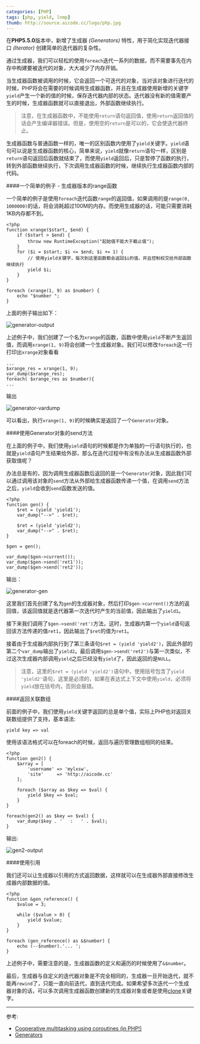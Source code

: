 ```yaml
---
categories: [PHP]
tags: [php, yield, lnmp]
thumb: http://source.aicode.cc/logo/php.jpg
---
```


在**PHP5.5.0**版本中，新增了生成器 *(Generators)* 特性，用于简化实现迭代器接口 *(Iterator)* 创建简单的迭代器的复杂性。

通过生成器，我们可以轻松的使用`foreach`迭代一系列的数据，而不需要事先在内存中构建要被迭代的对象，大大减少了内存开销。

当生成器函数被调用的时候，它会返回一个可迭代的对象，当对该对象进行迭代的时候，PHP将会在需要的时候调用生成器函数，并且在生成器使用新增的关键字`yield`产生一个新的值的时候，保存迭代器内部的状态。迭代器没有新的值需要产生的时候，生成器函数就可以直接退出，外部函数继续执行。

> 注意，在生成器函数中，不能使用`return`语句返回值，使用`return`返回值的话会产生编译器错误。但是，使用空的`return`是可以的，它会使迭代器终止。

生成器函数与普通函数一样的，唯一的区别函数内使用了`yield`关键字。`yield`语句可以说是生成器函数的核心，简单来说，`yield`就像`return`语句一样，区别是`return`语句返回后函数就结束了，而使用`yield`返回后，只是暂停了函数的执行，转到外部函数继续执行，下次调用生成器函数的时候，继续执行生成器函数内部的代码。

<!--more-->

####一个简单的例子 - 生成器版本的range函数

一个简单的例子是使用`foreach`迭代函数`range`的返回值，如果调用的是`range(0, 1000000)`的话，将会消耗超过100M的内存。而使用生成器的话，可能只需要消耗1KB内存都不到。

	<?php
    function xrange($start, $end) {
    	if ($start > $end) {
        	throw new RuntimeException("起始值不能大于截止值");
        }
        for ($i = $start; $i <= $end; $i += 1) {
        	// 使用yield关键字，每次到这里函数都会返回$i的值，并且控制权交给外部函数继续执行
            yield $i;
        }
    }

    foreach (xrange(1, 9) as $number) {
        echo "$number ";
    }

上面的例子输出如下：

![generator-output][]

上述例子中，我们创建了一个名为`xrange`的函数，函数中使用`yield`不断产生返回值，而调用`xrange(1, 9)`将会创建一个生成器对象。我们可以修改`foreach`这一行打印出`xrange`对象看看

	...
    $xrange_res = xrange(1, 9);
    var_dump($xrange_res);
    foreach( $xrange_res as $number){
    ...

输出

![generator-vardump][]

可以看出，执行`xrange(1, 9)`的时候确实是返回了一个`Generator`对象。

####使用Generator对象的send方法

在上面的例子中，我们使用`yield`语句的时候都是作为单独的一行语句执行的，也就是`yield`语句产生结果给外部，那么在迭代过程中有没有办法从生成器函数外部获取值呢？

办法总是有的，因为调用生成器函数后返回的是一个`Generator`对象，因此我们可以通过调用该对象的`send`方法从外部给生成器函数传递一个值，在调用`send`方法之后，`yield`会收到`send`函数发送的值。

    <?php
    function gen() {
        $ret = (yield 'yield1');
        var_dump("-->" . $ret);

        $ret = (yield 'yield2');
        var_dump("-->" . $ret);
    }

    $gen = gen();

    var_dump($gen->current());
    var_dump($gen->send('ret1'));
    var_dump($gen->send('ret2'));

输出：

![generator-gen][]

这里我们首先创建了名为`gen`的生成器对象，然后打印`$gen->current()`方法的返回值，该返回值就是迭代器第一次迭代时产生的当前值，因此输出了`yield1`。

接下来我们调用了`$gen->send('ret')`方法，这时，生成器内第一个`yield`语句返回该方法传递的值`ret1`，因此输出了`$ret`的值为`ret1`。

接着由于生成器内部执行到了第三条语句`$ret = (yield 'yield2')`，因此外部的第二个`var_dump`输出了`yield2`。最后调用`$gen->send('ret2')`与第一次类似，不过这次生成器内部调用`yield`之后已经没有`yield`了，因此返回的是`NULL`。

> 注意，这里的`$ret = (yield 'yield2')`语句中，使用括号包含了`yield 'yield2'`语句，这里是必须的，如果在表达式上下文中使用`yield`，必须将`yield`放在括号内，否则会报错。

####返回关联数组

前面的例子中，我们使用`yield`关键字返回的总是单个值，实际上PHP也对返回关联数组提供了支持，基本语法:

	yield key => val

使用该语法格式可以在foreach的时候，返回与遍历管理数组相同的结果。

	<?php
    function gen2() {
        $array = [
            'username' => 'mylxsw',
            'site'     => 'http://aicode.cc'
        ];

        foreach ($array as $key => $val) {
            yield $key => $val;
        }
    }

    foreach(gen2() as $key => $val) {
        var_dump($key . '   :   ' . $val);
    }

输出:

![gen2-output][]

####使用引用

我们还可以让生成器以引用的方式返回数据，这样就可以在生成器外部直接修改生成器内部数据的值。

    <?php
    function &gen_reference() {
        $value = 3;

        while ($value > 0) {
            yield $value;
        }
    }

    foreach (gen_reference() as &$number) {
        echo (--$number).'... ';
    }

上述例子中，需要注意的是，生成器函数的定义和遍历的时候使用了`&$number`。

最后，生成器与自定义的迭代器对象是不完全相同的，生成器一旦开始迭代，就不能再`rewind`了，只能一直向前迭代，直到迭代完成。如果希望多次迭代一个生成器对象的话，可以多次调用生成器函数创建新的生成器对象或者是使用[clone][]关键字。

-----

参考:

- [Cooperative multitasking using coroutines (in PHP!)](http://nikic.github.io/2012/12/22/Cooperative-multitasking-using-coroutines-in-PHP.html)
- [Generators](http://php.net/manual/en/language.generators.php)

[clone]:http://php.net/manual/en/language.oop5.cloning.php
[generator-output]:http://source.aicode.cc/markdown/generator-output.jpg
[generator-vardump]:http://source.aicode.cc/markdown/generator-vardump.jpg
[generator-gen]:http://source.aicode.cc/markdown/generator-gen.jpg
[gen2-output]:http://source.aicode.cc/markdown/gen2-output.jpg
